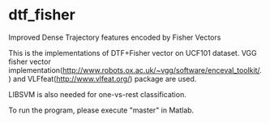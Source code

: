 dtf_fisher
==========

Improved Dense Trajectory features encoded by Fisher Vectors

This is the implementations of DTF+Fisher vector on UCF101 dataset.
VGG fisher vector implementation(http://www.robots.ox.ac.uk/~vgg/software/enceval_toolkit/.) and VLFfeat(http://www.vlfeat.org/) package are used. 

LIBSVM is also needed for one-vs-rest classification. 

To run the program, please execute "master" in Matlab. 
